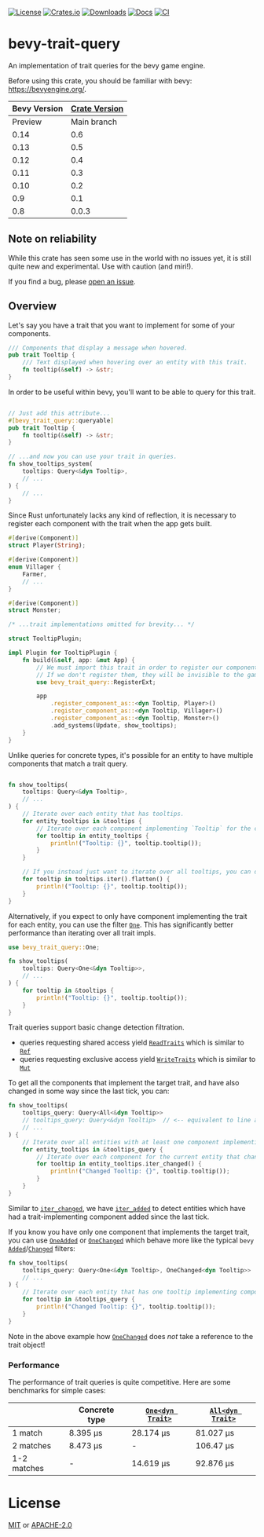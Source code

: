 [![License](https://img.shields.io/badge/license-MIT%2FApache-blue.svg)](https://github.com/JoJoJet/bevy-trait-query#license)
[![Crates.io](https://img.shields.io/crates/v/bevy-trait-query.svg)](https://crates.io/crates/bevy-trait-query)
[![Downloads](https://img.shields.io/crates/d/bevy-trait-query.svg)](https://crates.io/crates/bevy-trait-query)
[![Docs](https://docs.rs/bevy-trait-query/badge.svg)](https://docs.rs/bevy_trait_query/latest/bevy_trait_query/)
[![CI](https://github.com/JoJoJet/bevy-trait-query/workflows/CI/badge.svg)](https://github.com/JoJoJet/bevy-trait-query/actions)

# bevy-trait-query

An implementation of trait queries for the bevy game engine.

Before using this crate, you should be familiar with bevy: https://bevyengine.org/.

| Bevy Version | [Crate Version](CHANGELOG.md) |
|--------------|---------------|
| Preview      | Main branch   |
| 0.14         | 0.6           |
| 0.13         | 0.5           |
| 0.12         | 0.4           |
| 0.11         | 0.3           |
| 0.10         | 0.2           |
| 0.9          | 0.1           |
| 0.8          | 0.0.3         |

## Note on reliability

While this crate has seen some use in the world with no issues yet,
it is still quite new and experimental. Use with caution (and miri!).

If you find a bug, please [open an issue](https://github.com/JoJoJet/bevy-trait-query/issues).

## Overview

<!-- cargo-rdme start -->

Let's say you have a trait that you want to implement for some of your components.

```rust
/// Components that display a message when hovered.
pub trait Tooltip {
    /// Text displayed when hovering over an entity with this trait.
    fn tooltip(&self) -> &str;
}
```

In order to be useful within bevy, you'll want to be able to query for this trait.

```rust

// Just add this attribute...
#[bevy_trait_query::queryable]
pub trait Tooltip {
    fn tooltip(&self) -> &str;
}

// ...and now you can use your trait in queries.
fn show_tooltips_system(
    tooltips: Query<&dyn Tooltip>,
    // ...
) {
    // ...
}
```

Since Rust unfortunately lacks any kind of reflection, it is necessary to register each
component with the trait when the app gets built.

```rust
#[derive(Component)]
struct Player(String);

#[derive(Component)]
enum Villager {
    Farmer,
    // ...
}

#[derive(Component)]
struct Monster;

/* ...trait implementations omitted for brevity... */

struct TooltipPlugin;

impl Plugin for TooltipPlugin {
    fn build(&self, app: &mut App) {
        // We must import this trait in order to register our components.
        // If we don't register them, they will be invisible to the game engine.
        use bevy_trait_query::RegisterExt;

        app
            .register_component_as::<dyn Tooltip, Player>()
            .register_component_as::<dyn Tooltip, Villager>()
            .register_component_as::<dyn Tooltip, Monster>()
            .add_systems(Update, show_tooltips);
    }
}
```

Unlike queries for concrete types, it's possible for an entity to have multiple components
that match a trait query.

```rust

fn show_tooltips(
    tooltips: Query<&dyn Tooltip>,
    // ...
) {
    // Iterate over each entity that has tooltips.
    for entity_tooltips in &tooltips {
        // Iterate over each component implementing `Tooltip` for the current entity.
        for tooltip in entity_tooltips {
            println!("Tooltip: {}", tooltip.tooltip());
        }
    }

    // If you instead just want to iterate over all tooltips, you can do:
    for tooltip in tooltips.iter().flatten() {
        println!("Tooltip: {}", tooltip.tooltip());
    }
}
```

Alternatively, if you expect to only have component implementing the trait for each entity,
you can use the filter [`One`](https://docs.rs/bevy-trait-query/latest/bevy_trait_query/one/struct.One.html). This has significantly better performance than iterating
over all trait impls.

```rust
use bevy_trait_query::One;

fn show_tooltips(
    tooltips: Query<One<&dyn Tooltip>>,
    // ...
) {
    for tooltip in &tooltips {
        println!("Tooltip: {}", tooltip.tooltip());
    }
}
```

Trait queries support basic change detection filtration.

- queries requesting shared access yield [`ReadTraits`](https://docs.rs/bevy-trait-query/latest/bevy_trait_query/all/struct.ReadTraits.html) which is
  similar to [`Ref`](https://docs.rs/bevy/latest/bevy/ecs/change_detection/struct.Ref.html)
- queries requesting exclusive access yield [`WriteTraits`](https://docs.rs/bevy-trait-query/latest/bevy_trait_query/all/struct.WriteTraits.html) which is
  similar to [`Mut`](https://docs.rs/bevy/latest/bevy/ecs/change_detection/struct.Mut.html)

To get all the components that implement the target trait, and have also changed in some way
since the last tick, you can:
```rust
fn show_tooltips(
    tooltips_query: Query<All<&dyn Tooltip>>
    // tooltips_query: Query<&dyn Tooltip>  // <-- equivalent to line above
    // ...
) {
    // Iterate over all entities with at least one component implementing `Tooltip`
    for entity_tooltips in &tooltips_query {
        // Iterate over each component for the current entity that changed since the last time the system was run.
        for tooltip in entity_tooltips.iter_changed() {
            println!("Changed Tooltip: {}", tooltip.tooltip());
        }
    }
}
```

Similar to [`iter_changed`](https://docs.rs/bevy-trait-query/latest/bevy_trait_query/all/struct.ReadTraits.html), we have [`iter_added`](https://docs.rs/bevy-trait-query/latest/bevy_trait_query/all/struct.ReadTraits.html)
to detect entities which have had a trait-implementing component added since the last tick.

If you know you have only one component that implements the target trait,
you can use [`OneAdded`](https://docs.rs/bevy-trait-query/latest/bevy_trait_query/one/struct.OneAdded.html) or [`OneChanged`](https://docs.rs/bevy-trait-query/latest/bevy_trait_query/one/struct.OneChanged.html) which behave more like the typical
`bevy` [`Added`](https://docs.rs/bevy/latest/bevy/ecs/query/struct.Added.html)/[`Changed`](https://docs.rs/bevy/latest/bevy/ecs/query/struct.Changed.html) filters:
```rust
fn show_tooltips(
    tooltips_query: Query<One<&dyn Tooltip>, OneChanged<dyn Tooltip>>
    // ...
) {
    // Iterate over each entity that has one tooltip implementing component that has also changed
    for tooltip in &tooltips_query {
        println!("Changed Tooltip: {}", tooltip.tooltip());
    }
}
```
Note in the above example how [`OneChanged`](https://docs.rs/bevy-trait-query/latest/bevy_trait_query/one/struct.OneChanged.html) does *not* take a reference to the trait object!

### Performance

The performance of trait queries is quite competitive. Here are some benchmarks for simple cases:

|                   | Concrete type  | [`One<dyn Trait>`](https://docs.rs/bevy-trait-query/latest/bevy_trait_query/one/struct.One.html)    | [`All<dyn Trait>`](https://docs.rs/bevy-trait-query/latest/bevy_trait_query/all/struct.All.html) |
|-------------------|----------------|---------------------|-------------------|
| 1 match           | 8.395 µs       | 28.174 µs           | 81.027 µs         |
| 2 matches         | 8.473 µs       | -                   | 106.47 µs         |
| 1-2 matches       | -              | 14.619 µs           | 92.876 µs         |

<!-- cargo-rdme end -->

# License

[MIT](LICENSE-MIT) or [APACHE-2.0](LICENSE-APACHE)
